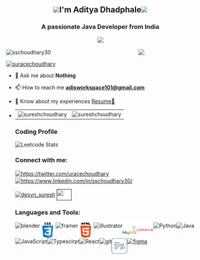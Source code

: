 <h2 align="center"><img src="https://emojis.slackmojis.com/emojis/images/1531849430/4246/blob-sunglasses.gif?1531849430" width="30"/>I'm Aditya Dhadphale<img src="https://media.giphy.com/media/12oufCB0MyZ1Go/giphy.gif" width="50"></h2>
<h3 align="center">A passionate Java Developer from India</h3>
<p align="center">
  <a href="https://github.com/aryanjangid/readme-typing-svg"><img width="1200" src="https://readme-typing-svg.herokuapp.com?font=Time+New+Roman&color=cyan&size=25&center=true&vCenter=true&width=600&height=100&lines=Front-End+Developer;Computer+Science+Student;UI/UX+Developer;Logo+Designer+and+Brand+Identity+Designer"></a>
</p>
<img align='right' src="https://media.giphy.com/media/M9gbBd9nbDrOTu1Mqx/giphy.gif" width="150">

<p align="left"> <img src="https://komarev.com/ghpvc/?username=sschoudhary30&label=Profile%20views&color=0e75b6&style=flat" alt="sschoudhary30" /> </p>

<p align="left"> <a href="https://twitter.com/suracechoudhary" target="blank"><img src="https://img.shields.io/twitter/follow/suracechoudhary?logo=twitter&style=for-the-badge" alt="suracechoudhary" /></a> </p>

- 💬 Ask me about **Nothing**

- 📫 How to reach me **adisworkspace101@gmail.com**

- 📄 Know about my experiences <a href="">Resume📃</a>
- <table>
  <tr>
    <td><img height="200px" width="100%" align="center" src="https://github-readme-stats.vercel.app/api/top-langs/?username=aditya-dhadphale7&layout=compact&theme=dark" alt="sureshchoudhary" /></td>
    <td><img height="200px" width="100%" align="center" src="https://github-readme-streak-stats.herokuapp.com/?user=sschoudhary&theme=dark&width=10000" alt="sureshchoudhary" /></td>
  </tr>
</table>
<h3 align="left"> Coding Profile</h3>


![Leetcode Stats]()


<h3 align="left">Connect with me:</h3>
<p align="left">

<p align="left">
<a href="" target="blank"><img align="center" src="https://raw.githubusercontent.com/rahuldkjain/github-profile-readme-generator/master/src/images/icons/Social/twitter.svg" alt="https://twitter.com/uracechoudhary" height="30" width="40" /></a>
<a href="" target="blank"><img align="center" src="https://raw.githubusercontent.com/rahuldkjain/github-profile-readme-generator/master/src/images/icons/Social/linked-in-alt.svg" alt="https://www.linkedin.com/in/sschoudhary30/" height="30" width="40" /></a>

<a href="https://www.behance.net/desyn_suresh" target="blank"><img align="center" src="https://raw.githubusercontent.com/rahuldkjain/github-profile-readme-generator/master/src/images/icons/Social/behance.svg" alt="desyn_suresh" height="30" width="40" /></a>
<a href="" target="blank"><img align="center" src="https://raw.githubusercontent.com/rahuldkjain/github-profile-readme-generator/master/src/images/icons/Social/leet-code.svg" alt="" height="30" width="40" /></a>
</p>
</p>

<h3 align="left">Languages and Tools:</h3>
<p align="left"> <a href="https://www.blender.org/" target="_blank" rel="noreferrer"> <img src="https://download.blender.org/branding/community/blender_community_badge_white.svg" alt="blender" align="left" height="42"/> </a> 

<a href="https://www.w3schools.com/css/" target="_blank" rel="noreferrer"> <img src="https://raw.githubusercontent.com/devicons/devicon/master/icons/css3/css3-original-wordmark.svg" alt="css3" height="42" align="left"/> </a> 

<a href="https://www.framer.com/" target="_blank" rel="noreferrer"> <img src="https://www.vectorlogo.zone/logos/framer/framer-icon.svg" alt="framer"  align="left" height="42"/> </a> 


<a href="https://www.w3.org/html/" target="_blank" rel="noreferrer"> <img src="https://raw.githubusercontent.com/devicons/devicon/master/icons/html5/html5-original-wordmark.svg" alt="html5" align="left" height="42"/> </a> 
<a href="https://www.adobe.com/in/products/illustrator.html" target="_blank" rel="noreferrer"> <img src="https://www.vectorlogo.zone/logos/adobe_illustrator/adobe_illustrator-icon.svg" alt="illustrator" align="left" height="42"/> </a> 




<a href="https://www.mysql.com/" target="_blank" rel="noreferrer"> <img src="https://raw.githubusercontent.com/devicons/devicon/master/icons/mysql/mysql-original-wordmark.svg" align="left" alt="mysql"  height="42"/> </a> <a href="https://www.oracle.com/" target="_blank" rel="noreferrer"> <img src="https://raw.githubusercontent.com/devicons/devicon/master/icons/oracle/oracle-original.svg" alt="oracle" align="left" height="40"/> </a> <a href="https://www.python.org" target="_blank"><img align="left" alt="Python" height ="42px" src="https://raw.githubusercontent.com/rahul-jha98/github_readme_icons/main/language_and_tools/square/python/python.svg"></a><a href="https://www.java.com" target="_blank"><img align="left" alt="Java" height ="42px" src="https://raw.githubusercontent.com/rahul-jha98/github_readme_icons/main/language_and_tools/square/java/java.svg"></a> <a href="https://developer.mozilla.org/en-US/docs/Web/JavaScript" target="_blank"> <img align="left" alt="JavaScript" height ="42px"  src="https://raw.githubusercontent.com/rahul-jha98/github_readme_icons/main/language_and_tools/square/javascript/javascript.svg"> </a> <a href="https://www.typescriptlang.org/" target="_blank"><img align="left" alt="Typescirpt" height ="42px" src="https://raw.githubusercontent.com/rahul-jha98/github_readme_icons/main/language_and_tools/square/typescript/typescript.svg"></a>
<a href="https://reactjs.org/" target="_blank"> <img align="left" alt="React" height ="42px" src="https://raw.githubusercontent.com/rahul-jha98/github_readme_icons/main/language_and_tools/square/react/react.svg"></a> <a href="https://git-scm.com/" target="_blank"> <img src="https://raw.githubusercontent.com/rahul-jha98/github_readme_icons/main/language_and_tools/square/git-scm/git-scm.svg" align="left" alt="git" height='42px'/> </a> <a href="https://www.figma.com/" target="_blank"> <img src="https://raw.githubusercontent.com/rahul-jha98/github_readme_icons/main/language_and_tools/square/figma/figma.svg" alt="figma" height='42px'/> </a> <a href="https://www.photoshop.com/en" target="_blank" rel="noreferrer"> <img src="https://raw.githubusercontent.com/devicons/devicon/master/icons/photoshop/photoshop-line.svg" alt="photoshop" align="left" height="42"/> </a>

<br>

</p>


<!-- Markdown -->

